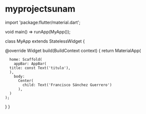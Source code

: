 # myprojectsunam
  import 'package:flutter/material.dart';

void main() => runApp(MyApp());

class MyApp extends StatelessWidget {
 
  @override
  Widget build(BuildContext context) {
    return MaterialApp(
      
      home: Scaffold(
        appBar: AppBar(
      title: const Text('titulo'),
      ),
        body:
          Center(
            child: Text('Francisco Sánchez Guerrero')
          ),
      )
    );
  }
}
